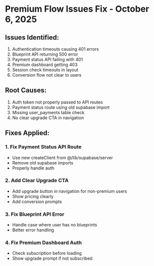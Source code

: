 # Premium Flow Issues Fix - October 6, 2025

## Issues Identified:
1. Authentication timeouts causing 401 errors
2. Blueprint API returning 500 error
3. Payment status API failing with 401
4. Premium dashboard getting 403
5. Session check timeouts in layout
6. Conversion flow not clear to users

## Root Causes:
1. Auth token not properly passed to API routes
2. Payment status route using old supabase import
3. Missing user_payments table check
4. No clear upgrade CTA in navigation

## Fixes Applied:

### 1. Fix Payment Status API Route
- Use new createClient from @/lib/supabase/server
- Remove old supabase imports
- Properly handle auth

### 2. Add Clear Upgrade CTA
- Add upgrade button in navigation for non-premium users
- Show pricing clearly
- Add conversion prompts

### 3. Fix Blueprint API Error
- Handle case where user has no blueprints
- Better error handling

### 4. Fix Premium Dashboard Auth
- Check subscription before loading
- Show upgrade prompt if not subscribed